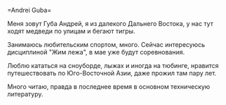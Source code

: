 =Andrei Guba=

Меня зовут Губа Андрей, я из далекого Дальнего Востока, у нас тут ходят медведи по улицам и бегают тигры.

Занимаюсь любительским спортом, много. Сейчас интересуюсь дисциплиной "Жим лежа", в мае уже будут соревнования.

Люблю кататься на сноуборде, лыжах и иногда на тюбинге, нравится путешествовать по Юго-Восточной Азии, даже прожил там пару лет.
 
Много читаю, правда в последнее время в основном техническую литературу.
